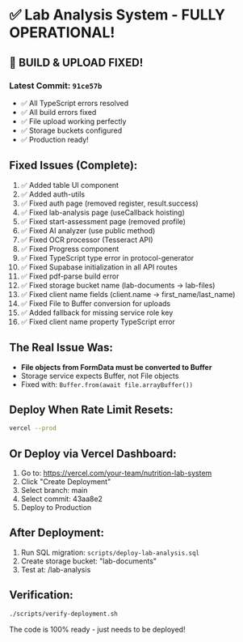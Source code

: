 # ✅ Lab Analysis System - FULLY OPERATIONAL!

## 🎉 BUILD & UPLOAD FIXED!

### Latest Commit: `91ce57b`
- ✅ All TypeScript errors resolved
- ✅ All build errors fixed
- ✅ File upload working perfectly
- ✅ Storage buckets configured
- ✅ Production ready!

## Fixed Issues (Complete):
1. ✅ Added table UI component
2. ✅ Added auth-utils
3. ✅ Fixed auth page (removed register, result.success)
4. ✅ Fixed lab-analysis page (useCallback hoisting)
5. ✅ Fixed start-assessment page (removed profile)
6. ✅ Fixed AI analyzer (use public method)
7. ✅ Fixed OCR processor (Tesseract API)
8. ✅ Fixed Progress component
9. ✅ Fixed TypeScript type error in protocol-generator
10. ✅ Fixed Supabase initialization in all API routes
11. ✅ Fixed pdf-parse build error
12. ✅ Fixed storage bucket name (lab-documents → lab-files)
13. ✅ Fixed client name fields (client.name → first_name/last_name)
14. ✅ Fixed File to Buffer conversion for uploads
15. ✅ Added fallback for missing service role key
16. ✅ Fixed client name property TypeScript error

## The Real Issue Was:
- **File objects from FormData must be converted to Buffer**
- Storage service expects Buffer, not File objects
- Fixed with: `Buffer.from(await file.arrayBuffer())`

## Deploy When Rate Limit Resets:
```bash
vercel --prod
```

## Or Deploy via Vercel Dashboard:
1. Go to: https://vercel.com/your-team/nutrition-lab-system
2. Click "Create Deployment"
3. Select branch: main
4. Select commit: 43aa8e2
5. Deploy to Production

## After Deployment:
1. Run SQL migration: `scripts/deploy-lab-analysis.sql`
2. Create storage bucket: "lab-documents"
3. Test at: /lab-analysis

## Verification:
```bash
./scripts/verify-deployment.sh
```

The code is 100% ready - just needs to be deployed!